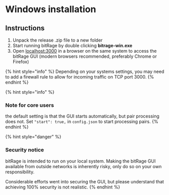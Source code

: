 # Windows installation

## Instructions

1. Unpack the release .zip file to a new folder
2. Start running bitRage by double clicking **bitrage-win.exe**
3. Open [localhost:3000](http://localhost:5000) in a browser on the same system to access the bitRage GUI \(modern browsers recommended, preferably Chrome or Firefox\)

{% hint style="info" %}
Depending on your systems settings, you may need to add a firewall rule to allow for incoming traffic on TCP port 3000.
{% endhint %}

{% hint style="info" %}
### Note for core users

the default setting is that the GUI starts automatically, but pair processing does not. Set `"start": true,` in `config.json` to start processing pairs.
{% endhint %}

{% hint style="danger" %}
### Security notice

bitRage is intended to run on your local system. Making the bitRage GUI available from outside networks is inherently risky, only do so on your own responsibility.

Considerable efforts went into securing the GUI, but please understand that achieving 100% security is not realistic.
{% endhint %}

